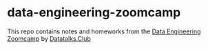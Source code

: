 # data-engineering-zoomcamp
This repo contains notes and homeworks from the [Data Engineering Zoomcamp](https://github.com/DataTalksClub/data-engineering-zoomcamp) by [Datatalks.Club](https://datatalks.club/)